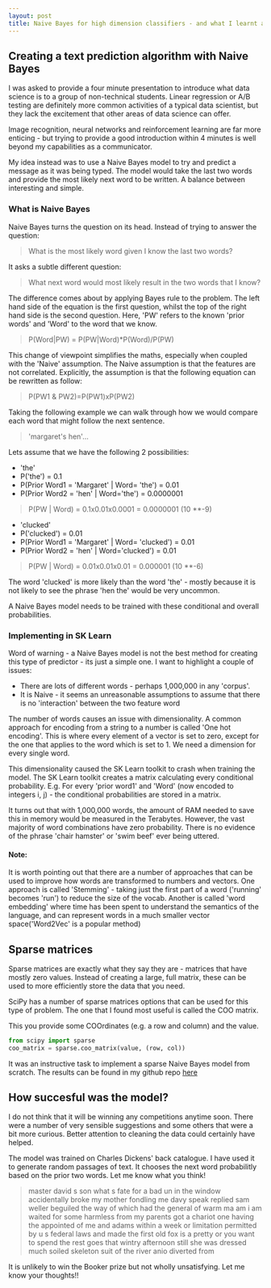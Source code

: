 ```yaml
---
layout: post
title: Naive Bayes for high dimension classifiers - and what I learnt about sparse matrices
---
```


## Creating a text prediction algorithm with Naive Bayes

I was asked to provide a four minute presentation to introduce what data science is to a group of non-technical students. 
Linear regression or A/B testing are definitely more common activities of a typical data scientist, but they lack the
excitement that other areas of data science can offer.

Image recognition, neural networks and reinforcement learning are far more enticing - but trying to provide a good 
introduction within 4 minutes is well beyond my capabilities as a communicator.

My idea instead was to use a Naive Bayes model to try and predict a message as it was being typed. The model would take 
the last two words and provide the most likely next word to be written. A balance between interesting and simple.

### What is Naive Bayes

Naive Bayes turns the question on its head. Instead of trying to answer the question:
> What is the most likely word given I know the last two words?

It asks a subtle different question:
> What next word would most likely result in the two words that I know?

The difference comes about by applying Bayes rule to the problem. The left hand side of the equation is the first question,
whilst the top of the right hand side is the second question. Here, 'PW' refers to the known 'prior words' and 'Word' to
the word that we know.
> P(Word|PW) = P(PW|Word)*P(Word)/P(PW)

This change of viewpoint simplifies the maths, especially when coupled with the 'Naive' assumption. The 
Naive assumption is that the features are not correlated. Explicitly, the assumption is that the following
equation can be rewritten as follow:
> P(PW1 & PW2)=P(PW1)xP(PW2)

Taking the following example we can walk through how we would compare each word that might follow the next sentence. 
> 'margaret's hen'... 

Lets assume that we have the following 2 possibilities:

* 'the'
* P('the') = 0.1
* P(Prior Word1 = 'Margaret' | Word= 'the') = 0.01
* P(Prior Word2 = 'hen' | Word='the') = 0.0000001
> P(PW | Word) = 
> 0.1x0.01x0.0001 = 
> 0.0000001 (10 **-9)

* 'clucked'
* P('clucked') = 0.01
* P(Prior Word1 = 'Margaret' | Word= 'clucked') = 0.01
* P(Prior Word2 = 'hen' | Word='clucked') = 0.01
> P(PW | Word) =
> 0.01x0.01x0.01 = 
> 0.000001 (10 **-6)

The word 'clucked' is more likely than the word 'the' - mostly because it is not likely to see the phrase 'hen the'
would be very uncommon.

A Naive Bayes model needs to be trained with these conditional and overall probabilities.

### Implementing in SK Learn
Word of warning - a Naive Bayes model is not the best method for creating this type of predictor - its just a simple one. 
I want to highlight a couple of issues:

* There are lots of different words - perhaps 1,000,000 in any 'corpus'. 
* It is Naive - it seems an unreasonable assumptions to assume that there is no 'interaction' between the two feature word

The number of words causes an issue with dimensionality. A common approach for encoding from a string to a number is called 'One hot encoding'.
This is where every element of a vector is set to zero, except for the one that applies to the word which is set to 1. We need a dimension
for every single word.

This dimensionality caused the SK Learn toolkit to crash when training the model. The SK Learn toolkit creates a matrix calculating every conditional
probability. E.g. For every 'prior word1' and 'Word' (now encoded to integers i, j) - the conditional probabilities are stored in a matrix.

It turns out that with 1,000,000 words, the amount of RAM needed to save this in memory would be measured in the Terabytes.
However, the vast majority of word combinations have zero probability. There is no evidence of the phrase 'chair hamster' or 
'swim beef' ever being uttered.

#### Note:
It is worth pointing out that there are a number of approaches that can be used to improve how words are transformed to numbers and vectors.
One approach is called 'Stemming' - taking just the first part of a word ('running' becomes 'run') to reduce the size of the vocab. Another is called 'word embedding' where
time has been spent to understand the semantics of the language, and can represent words in a much smaller vector space('Word2Vec' is a popular method)

## Sparse matrices

Sparse matrices are exactly what they say they are - matrices that have mostly zero values. Instead of creating a large, full matrix,
these can be used to more efficiently store the data that you need. 

SciPy has a number of sparse matrices options that can be used for this type of problem.  The one that I found most useful is called the COO matrix. 

This you provide some COOrdinates (e.g. a row and column) and the value. 
``` python
from scipy import sparse
coo_matrix = sparse.coo_matrix(value, (row, col))
```

It was an instructive task to implement a sparse Naive Bayes model from scratch. The results can be found in my github repo
 [here](https://github.com/JRThurman01/WhatTheDickens)

## How succesful was the model?

I do not think that it will be winning any competitions anytime soon. There were a number of very sensible suggestions and some others
that were a bit more curious. Better attention to cleaning the data could certainly have helped.

The model was trained on Charles Dickens' back catalogue. I have used it to generate random passages of text. It chooses the
next word probabilitly based on the prior two words. Let me know what you think!
> master david s son what s fate for a bad un in the window accidentally broke my mother fondling me davy speak replied sam weller beguiled the way of which had the general of warm ma am i am waited for some harmless from my parents got a chariot one having the appointed of me and adams within a week or limitation permitted by u s federal laws and made the first old fox is a pretty or you want to spend the rest goes that wintry afternoon still she was dressed much soiled skeleton suit of the river anio diverted from

It is unlikely to win the Booker prize but not wholly unsatisfying. Let me know your thoughts!!